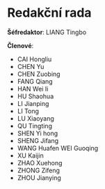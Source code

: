 # Redakční rada

**Šéfredaktor**: LIANG Tingbo

**Členové**:

* CAI Hongliu
* CHEN Yu
* CHEN Zuobing
* FANG Qiang
* HAN Wei Ii
* HU Shaohua
* LI Jianping
* LI Tong
* LU Xiaoyang
* QU Tingting
* SHEN Yi hong
* SHENG Jifang
* WANG Huafen WEI Guoqing
* XU Kaijin
* ZHAO Xuehong
* ZHONG Zifeng
* ZHOU Jianying

